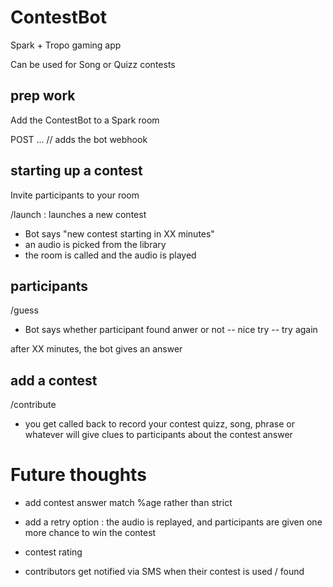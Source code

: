# ContestBot

Spark + Tropo gaming app

Can be used for Song or Quizz contests


## prep work

Add the ContestBot to a Spark room

POST ... // adds the bot webhook


## starting up a contest

Invite participants to your room

/launch : launches a new contest
- Bot says "new contest starting in XX minutes"
- an audio is picked from the library
- the room is called and the audio is played

## participants

/guess <audio title> : participants make their attempt
- Bot says whether participant found anwer or not
-- nice try <participant name>
-- try again <participant name>

after XX minutes, the bot gives an answer

## add a contest

/contribute <phone number> <contest answer>
- you get called back to record your contest quizz, song, phrase or whatever will give clues to participants about the contest answer


# Future thoughts

- add contest answer match %age rather than strict

- add a retry option : the audio is replayed, and participants are given one more chance to win the contest

- contest rating

- contributors get notified via SMS when their contest is used / found


